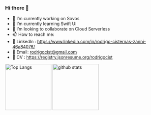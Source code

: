 ### Hi there 👋

<!--
**rodrigocist/rodrigocist** is a ✨ _special_ ✨ repository because its `README.md` (this file) appears on your GitHub profile.

Here are some ideas to get you started:

- 🔭 I’m currently working on ...
- 🌱 I’m currently learning ...
- 👯 I’m looking to collaborate on ...
- 🤔 I’m looking for help with ...
- 💬 Ask me about ...
- 📫 How to reach me: ...
- 😄 Pronouns: ...
- ⚡ Fun fact: ...
-->

- 🔭 I’m currently working on Sovos
- 🌱 I’m currently learning Swift UI
- 👯 I’m looking to collaborate on Cloud Serverless
- 📫 How to reach me:
- 🔗 LinkedIn : https://www.linkedin.com/in/rodrigo-cisternas-zanni-46a84076/
- 📧 Email: rodrigocist@gmail.com
- 📰 CV : https://registry.jsonresume.org/rodrigocist

      
      
[//]: <> (This is also a comment.)
<!-- markdownlint-disable MD033 -->
<p align="left">
  <img alt="Top Langs" height="150px" src="https://github-readme-stats.vercel.app/api/top-langs/?username=rodrigocist&layout=compact&show_icons=true&theme=onedark&count_private=true" />
  <img alt="github stats" height="150px" src="https://github-readme-stats.vercel.app/api?username=rodrigocist&theme=onedark&show_icons=true&count_private=true" />
</p>
